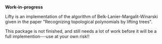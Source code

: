 
**Work-in-progress**

Lifty is an implementation of the algorithm of Belk-Lanier-Margalit-Winarski given in the paper "Recognizing topological polynomials by lifting trees".

This package is not finished, and still needs a lot of work before it will be a full implemention---use at your own risk!! 